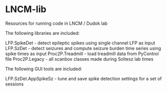 # LNCM-lib
Resources for running code in LNCM / Dudok lab

The following libraries are included:

LFP.SpikeDet - detect epileptic spikes using single channel LFP as input
LFP.SzDet - detect seizures and compute seizure burden time series using spike times as input
Proc2P.Treadmill - load treadmill data from PyControl file
Proc2P.Legacy - all scanbox classes made during Soltesz lab times

The following GUI tools are included: 

LFP.SzDet.AppSpikeSz - tune and save spike detection settings for a set of sessions
